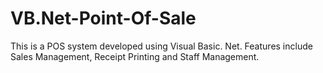 # VB.Net-Point-Of-Sale
This is a POS system developed using Visual Basic. Net. Features include Sales Management, Receipt Printing and Staff Management.
